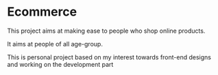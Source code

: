 # Ecommerce

This project aims at making ease to people who shop online products.

It aims at people of all age-group.

This is personal project based on my interest towards front-end designs and working on the development part


